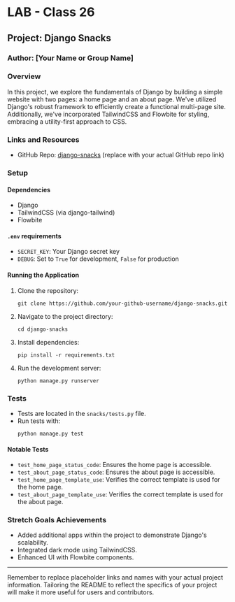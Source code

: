 # LAB - Class 26

## Project: Django Snacks

### Author: [Your Name or Group Name]

### Overview

In this project, we explore the fundamentals of Django by building a simple website with two pages: a home page and an about page. We've utilized Django's robust framework to efficiently create a functional multi-page site. Additionally, we've incorporated TailwindCSS and Flowbite for styling, embracing a utility-first approach to CSS.

### Links and Resources

- GitHub Repo: [django-snacks](https://github.com/your-github-username/django-snacks) (replace with your actual GitHub repo link)

### Setup
#### Dependencies
- Django
- TailwindCSS (via django-tailwind)
- Flowbite

#### `.env` requirements
- `SECRET_KEY`: Your Django secret key
- `DEBUG`: Set to `True` for development, `False` for production

#### Running the Application
1. Clone the repository:
   ```
   git clone https://github.com/your-github-username/django-snacks.git
   ```
2. Navigate to the project directory:
   ```
   cd django-snacks
   ```
3. Install dependencies:
   ```
   pip install -r requirements.txt
   ```
4. Run the development server:
   ```
   python manage.py runserver
   ```

### Tests
- Tests are located in the `snacks/tests.py` file.
- Run tests with:
  ```
  python manage.py test
  ```

#### Notable Tests
- `test_home_page_status_code`: Ensures the home page is accessible.
- `test_about_page_status_code`: Ensures the about page is accessible.
- `test_home_page_template_use`: Verifies the correct template is used for the home page.
- `test_about_page_template_use`: Verifies the correct template is used for the about page.

### Stretch Goals Achievements
- Added additional apps within the project to demonstrate Django's scalability.
- Integrated dark mode using TailwindCSS.
- Enhanced UI with Flowbite components.

---

Remember to replace placeholder links and names with your actual project information. Tailoring the README to reflect the specifics of your project will make it more useful for users and contributors.
